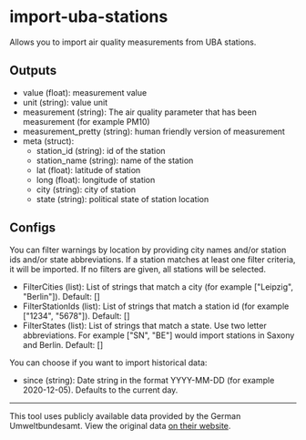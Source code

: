 # import-uba-stations

Allows you to import air quality measurements from UBA stations.

## Outputs
* value (float): measurement value
* unit (string): value unit
* measurement (string): The air quality parameter that has been measurement (for example PM10)
* measurement_pretty (string): human friendly version of measurement
* meta (struct):
  * station_id (string): id of the station
  * station_name (string): name of the station
  * lat (float): latitude of station
  * long (float): longitude of station
  * city (string): city of station
  * state (string): political state of station location
    

## Configs
You can filter warnings by location by providing city names and/or station ids and/or state abbreviations.
If a station matches at least one filter criteria, it will be imported. If no filters are given, all stations will be selected.

 * FilterCities (list): List of strings that match a city (for example ["Leipzig", "Berlin"]). Default: []
 * FilterStationIds (list): List of strings that match a station id (for example ["1234", "5678"]). Default: []
 * FilterStates (list): List of strings that match a state. Use two letter abbreviations. For example ["SN", "BE"] would import stations in Saxony and Berlin. Default: []

You can choose if you want to import historical data:
  * since (string): Date string in the format YYYY-MM-DD (for example 2020-12-05). Defaults to the current day.

---

This tool uses publicly available data provided by the German Umweltbundesamt. View the original data [on their website](https://www.umweltbundesamt.de/daten/luft/luftdaten/stationen).
